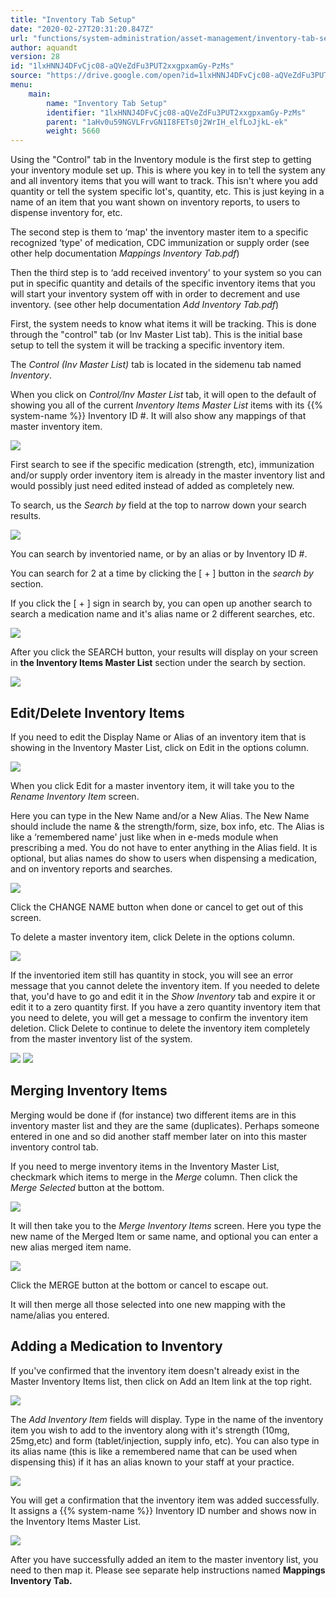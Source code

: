 ```yaml
---
title: "Inventory Tab Setup"
date: "2020-02-27T20:31:20.847Z"
url: "functions/system-administration/asset-management/inventory-tab-setup.html"
author: aquandt
version: 28
id: "1lxHNNJ4DFvCjc08-aQVeZdFu3PUT2xxgpxamGy-PzMs"
source: "https://drive.google.com/open?id=1lxHNNJ4DFvCjc08-aQVeZdFu3PUT2xxgpxamGy-PzMs"
menu:
    main:
        name: "Inventory Tab Setup"
        identifier: "1lxHNNJ4DFvCjc08-aQVeZdFu3PUT2xxgpxamGy-PzMs"
        parent: "1aHv0u59NGVLFrvGN1I8FETs0j2WrIH_elfLoJjkL-ek"
        weight: 5660
---
```

Using the "Control" tab in the Inventory module is the first step to getting your inventory module set up. This is where you key in to tell the system any and all inventory items that you will want to track. This isn't where you add quantity or tell the system specific lot's, quantity, etc. This is just keying in a name of an item that you want shown on inventory reports, to users to dispense inventory for, etc.

The second step is them to ‘map' the inventory master item to a specific recognized ‘type' of medication, CDC immunization or supply order (see other help documentation *Mappings Inventory Tab.pdf*)

Then the third step is to ‘add received inventory' to your system so you can put in specific quantity and details of the specific inventory items that you will start your inventory system off with in order to decrement and use inventory. (see other help documentation *Add Inventory Tab.pdf*)

First, the system needs to know what items it will be tracking. This is done through the "control" tab (or Inv Master List tab). This is the initial base setup to tell the system it will be tracking a specific inventory item.

The *Control (Inv Master List)* tab is located in the sidemenu tab named *Inventory*.

When you click on *Control/Inv Master List* tab, it will open to the default of showing you all of the current *Inventory Items Master List* items with its {{% system-name %}} Inventory ID #. It will also show any mappings of that master inventory item.

![](inventory-tab-setup.images/image1.png)

First search to see if the specific medication (strength, etc), immunization and/or supply order inventory item is already in the master inventory list and would possibly just need edited instead of added as completely new.

To search, us the *Search by* field at the top to narrow down your search results.

![](inventory-tab-setup.images/image2.png)

You can search by inventoried name, or by an alias or by Inventory ID #.

You can search for 2 at a time by clicking the [ + ] button in the *search by* section.

If you click the [ + ] sign in search by, you can open up another search to search a medication name and it's alias name or 2 different searches, etc.

![](inventory-tab-setup.images/image3.png)

After you click the SEARCH button, your results will display on your screen in **the Inventory Items Master List** section under the search by section.

![](inventory-tab-setup.images/image4.png)

## Edit/Delete Inventory Items

If you need to edit the Display Name or Alias of an inventory item that is showing in the Inventory Master List, click on Edit in the options column.

![](inventory-tab-setup.images/image5.png)

When you click Edit for a master inventory item, it will take you to the *Rename Inventory Item* screen.

Here you can type in the New Name and/or a New Alias. The New Name should include the name & the strength/form, size, box info, etc. The Alias is like a ‘remembered name' just like when in e-meds module when prescribing a med. You do not have to enter anything in the Alias field. It is optional, but alias names do show to users when dispensing a medication, and on inventory reports and searches.

![](inventory-tab-setup.images/image6.png)

Click the CHANGE NAME button when done or cancel to get out of this screen.

To delete a master inventory item, click Delete in the options column.

![](inventory-tab-setup.images/image7.png)

If the inventoried item still has quantity in stock, you will see an error message that you cannot delete the inventory item. If you needed to delete that, you'd have to go and edit it in the *Show Inventory* tab and expire it or edit it to a zero quantity first. If you have a zero quantity inventory item that you need to delete, you will get a message to confirm the inventory item deletion. Click Delete to continue to delete the inventory item completely from the master inventory list of the system.

![](inventory-tab-setup.images/image8.png) ![](inventory-tab-setup.images/image9.png)

## Merging Inventory Items

Merging would be done if (for instance) two different items are in this inventory master list and they are the same (duplicates). Perhaps someone entered in one and so did another staff member later on into this master inventory control tab.

If you need to merge inventory items in the Inventory Master List, checkmark which items to merge in the *Merge* column. Then click the *Merge Selected* button at the bottom.

![](inventory-tab-setup.images/image10.png)

It will then take you to the *Merge Inventory Items* screen. Here you type the new name of the Merged Item or same name, and optional you can enter a new alias merged item name.

![](inventory-tab-setup.images/image11.png)

Click the MERGE button at the bottom or cancel to escape out.

It will then merge all those selected into one new mapping with the name/alias you entered.

## Adding a Medication to Inventory

If you've confirmed that the inventory item doesn't already exist in the Master Inventory Items list, then click on Add an Item link at the top right.

![](inventory-tab-setup.images/image12.png)

The *Add Inventory Item* fields will display. Type in the name of the inventory item you wish to add to the inventory along with it's strength (10mg, 25mg,etc) and form (tablet/injection, supply info, etc). You can also type in its alias name (this is like a remembered name that can be used when dispensing this) if it has an alias known to your staff at your practice.

![](inventory-tab-setup.images/image13.png)

You will get a confirmation that the inventory item was added successfully. It assigns a {{% system-name %}} Inventory ID number and shows now in the Inventory Items Master List.

![](inventory-tab-setup.images/image14.png)

After you have successfully added an item to the master inventory list, you need to then map it. Please see separate help instructions named **Mappings Inventory Tab.**

